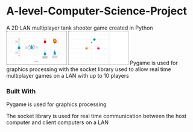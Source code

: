# A-level-Computer-Science-Project
A 2D LAN multiplayer tank shooter game created in Python
<img src="images/Pic1.png" alt="tutorial" width="160" height="90">
<img src="images/Pic2.png" alt="game" width="160" height="90">
Pygame is used for graphics processing with the socket library used to allow real time multiplayer games on a LAN with up to 10 players
### Built With
Pygame is used for graphics processing

The socket library is used for real time communication between the host computer and client computers on a LAN
